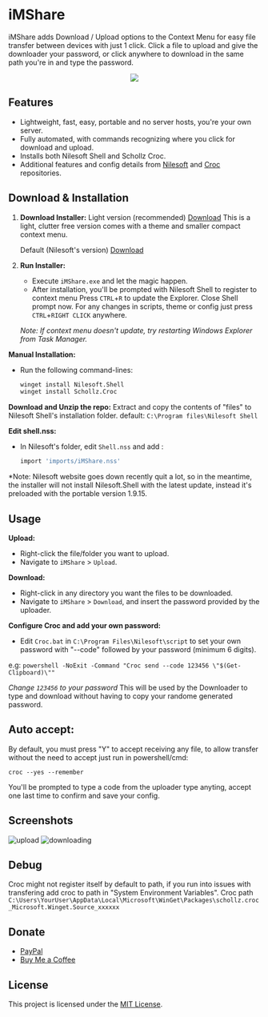 # iMShare

iMShare adds Download / Upload options to the Context Menu for easy file transfer between devices with just 1 click.
Click a file to upload and give the downloader your password, or click anywhere to download in the same path you're in and type the password. 

<p align="center">
  <img src="https://github.com/iMAboud/iMShare/assets/80198949/3c6c70d6-f609-4516-9388-ca627dd5bba2">
</p>


## Features

- Lightweight, fast, easy, portable and no server hosts, you're your own server.
- Fully automated, with commands recognizing where you click for download and upload.
- Installs both Nilesoft Shell and Schollz Croc.
- Additional features and config details from [Nilesoft](https://github.com/moudey/Shell) and [Croc](https://github.com/schollz/croc) repositories.

## Download & Installation

1. **Download Installer:**
   Light version (recommended) [Download](https://github.com/iMAboud/iMShare/raw/main/iMShare.exe)
   This is a light, clutter free version comes with a theme and smaller compact context menu.

   Default (Nilesoft's version) [Download](https://github.com/iMAboud/iMShare/raw/main/iMShare_default.exe)

2. **Run Installer:**
   - Execute `iMShare.exe` and let the magic happen.
   - After installation, you'll be prompted with Nilesoft Shell to register to context menu
     Press `CTRL`+`R` to update the Explorer.
     Close Shell prompt now.
   For any changes in scripts, theme or config just press `CTRL`+`RIGHT CLICK` anywhere.

   *Note: If context menu doesn't update, try restarting Windows Explorer from Task Manager.*

 **Manual Installation:**
   - Run the following command-lines:
     ```bash
     winget install Nilesoft.Shell
     winget install Schollz.Croc
     ```

 **Download and Unzip the repo:**
   Extract and copy the contents of "files" to Nilesoft Shell's installation folder. default: `C:\Program files\Nilesoft Shell`

 **Edit shell.nss:**
   - In Nilesoft's folder, edit  `Shell.nss` and add : 
     ```bash
     import 'imports/iMShare.nss'
     ```
     
*Note: Nilesoft website goes down recently quit a lot, so in the meantime, the installer will not install Nilesoft.Shell with the latest update, instead it's preloaded with the portable version 1.9.15.

## Usage
  
 **Upload:**
   - Right-click the file/folder you want to upload.
   - Navigate to `iMShare` > `Upload`.

 **Download:**
   - Right-click in any directory you want the files to be downloaded.
   - Navigate to `iMShare` > `Download`, and insert the password provided by the uploader.

 **Configure Croc and add your own password:**
   - Edit `Croc.bat` in `C:\Program Files\Nilesoft\script` to set your own password with "--code" followed by your password (minimum 6 digits).

   e.g: `powershell -NoExit -Command "Croc send --code 123456 \"$(Get-Clipboard)\"" `

   *Change `123456` to your password*
This will be used by the Downloader to type and download without having to copy your randome generated password.


 ## Auto accept:
By default, you must press "Y" to accept receiving any file, to allow transfer without the need to accept just run in powershell/cmd: 

`croc --yes --remember`

You'll be prompted to type a code from the uploader type anyting, accept one last time to confirm and save your config.


## Screenshots

![upload](https://i.imgur.com/OGehNdS.png)
![downloading](https://i.imgur.com/tMEe1wy.png)


## Debug
Croc might not register itself by default to path, if you run into issues with transfering add croc to path in "System Environment Variables".
Croc path `C:\Users\YourUser\AppData\Local\Microsoft\WinGet\Packages\schollz.croc_Microsoft.Winget.Source_xxxxxx`

## Donate

- [PayPal](https://www.paypal.com/paypalme/imaboud)
- [Buy Me a Coffee](https://buymeacoffee.com/imaboud)


## License

This project is licensed under the [MIT License](LICENSE).
